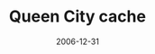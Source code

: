 ---
_schema: default
title: Queen City cache
link: https://www.geocaching.com/geocache/GCZR21
owner: Fumanti Family
date: 2006-12-31
log_type: Found it
display_coords: N 41° 27.092' W 075° 34.098'
latitude: '41.451533'
longitude: '-75.5683'
first_stage: false
bogus: false
zhanna_log:  >-
  Hi, FF!


  After a slow start on this last morning of 2006, Rich and I decided around noon to get outside and enjoy the sunshine for a few hours. I wasn't able to join him on the hunt the first day your cache was available (another sunny, warm day, and I was stuck at work all the daylight hours!), but he promised that we'd come back. Today was the day. We took a different route than the one you recommended; we know the area well and had something a little different in mind. Our walk was muddy and wet in spots, though we were lucky not to be trudging through snow like we would be most years in December. I found the cache without incident and without assistance, and all was well inside. I signed the logbook and took the Capt. Rich T-B (with a name like that, how could I resist it!) but didn't make any trades. The “Ultimate Party Mix” tape was hard to pass up, however (I admit I do like most of those songs — which is one good reason why I don't host parties).


  After returning the cache to its hiding spot, we wandered the trails some more and found a good spot for some target practice. The clouds soon moved in and the temperature dropped quickly, but the conditions were still pleasant for our walk out of the woods. As Rich always says, any day like this is one less day of Winter, so I'll take it! Thanks for a fun little diversion on the last day of a really terrific year. Happy 2007!!!

  Zhanna
rich_log:  >-
  _(Logged on 20 December 2006)_


  Howdy, Guys!


  Gee, I never expected to be the first one to this cache, especially now with so many hot local cachers all around me! However, this cache is right in my backyard, so to speak. When I saw the new notice pop up on my laptop last night, I knew exactly where it would be. I have named this section of former coal-mining land—bounded by the Casey Highway, Route 247, and the Marshwood Road—the “Marshwood Triangle,” and I've been exploring, hunting, and mountain biking here for most of my life. The trail network is totally familiar to me, so I used a different approach than the parking coords you provided. (There are actually a half dozen or more ways to get to the site.) I found the cache box at roughly 11:00AM without any difficulty. It is well hidden, and it's only a tiny bit tricky to access. After signing the log book I grabbed that really gorgeous “Fox-and-the-Hound” Geocoin (I hope to get it back in circulation again real soon), and I left a couple of my Geocaching fridge magnets.


  I was able to combine this cache hunt with a slow, casual late-morning squirrel hunt. My partner, however, couldn't join me today, but, with rifle and GPSr in hand, she was strolling right alongside me in spirit, and I know she was wishing that she could've had the day off, too! (Next time, Zh! OK? 😉)


  Thanks for such a fun cache on such a terrific, sunny December day. (For me, every day like this one is one less day of real Winter!)


  ~Rich in NEPA~
post_id: 77
image_gallery_zh: gallery2
image_gallery_zh_class: single
image_gallery_r: gallery3
image_gallery_r_class: single

---